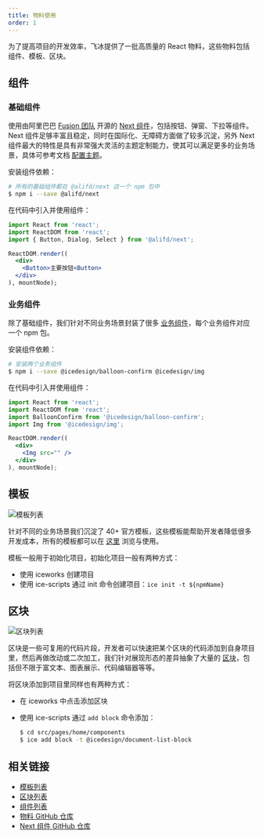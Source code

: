 ```yaml
---
title: 物料使用
order: 1
---
```


为了提高项目的开发效率，飞冰提供了一批高质量的 React 物料，这些物料包括组件、模板、区块。

## 组件

### 基础组件

使用由阿里巴巴 [Fusion 团队](https://fusion.design) 开源的 [Next 组件](https://ice.work/component/affix)，包括按钮、弹窗、下拉等组件。Next 组件足够丰富且稳定，同时在国际化、无障碍方面做了较多沉淀，另外 Next 组件最大的特性是具有非常强大灵活的主题定制能力，使其可以满足更多的业务场景，具体可参考文档 [配置主题](/docs/cli/basic/theme.md)。

安装组件依赖：

```bash
# 所有的基础组件都在 @alifd/next 这一个 npm 包中
$ npm i --save @alifd/next
```

在代码中引入并使用组件：

```jsx
import React from 'react';
import ReactDOM from 'react';
import { Button, Dialog, Select } from '@alifd/next';

ReactDOM.render((
  <div>
    <Button>主要按钮<Button>
  </div>
), mountNode);
```

### 业务组件

除了基础组件，我们针对不同业务场景封装了很多 [业务组件](/component/balloonconfirm)，每个业务组件对应一个 npm 包。

安装组件依赖：

```bash
# 安装两个业务组件
$ npm i --save @icedesign/balloon-confirm @icedesign/img
```

在代码中引入并使用组件：

```jsx
import React from 'react';
import ReactDOM from 'react';
import BalloonConfirm from '@icedesign/balloon-confirm';
import Img from '@icedesign/img';

ReactDOM.render((
  <div>
    <Img src="" />
  </div>
), mountNode);
```

## 模板

![模板列表](https://img.alicdn.com/tfs/TB1N8X4UOrpK1RjSZFhXXXSdXXa-2404-1630.png)

针对不同的业务场景我们沉淀了 40+ 官方模板，这些模板能帮助开发者降低很多开发成本，所有的模板都可以在 [这里](https://ice.work/scaffold) 浏览与使用。

模板一般用于初始化项目，初始化项目一般有两种方式：

- 使用 iceworks 创建项目
- 使用 ice-scripts 通过 init 命令创建项目：`ice init -t ${npmName}`

## 区块

![区块列表](https://img.alicdn.com/tfs/TB1EDTobLc3T1VjSZPfXXcWHXXa-2398-1426.png)

区块是一些可复用的代码片段，开发者可以快速把某个区块的代码添加到自身项目里，然后再做改动或二次加工，我们针对展现形态的差异抽象了大量的 [区块](https://ice.work/block)，包括但不限于富文本、图表展示、代码编辑器等等。

将区块添加到项目里同样也有两种方式：

- 在 iceworks 中点击添加区块
- 使用 ice-scripts 通过 `add block` 命令添加：

  ```bash
  $ cd src/pages/home/components
  $ ice add block -t @icedesign/document-list-block
  ```

## 相关链接

- [模板列表](https://ice.work/scaffold)
- [区块列表](https://ice.work/block)
- [组件列表](https://ice.work/component)
- [物料 GitHub 仓库](https://github.com/ice-lab/react-materials)
- [Next 组件 GitHub 仓库](https://github.com/alibaba-fusion/next)
